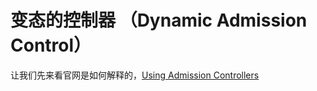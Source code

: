 # 变态的控制器 （Dynamic Admission Control）

让我们先来看官网是如何解释的，[Using Admission Controllers](https://kubernetes.io/docs/reference/access-authn-authz/admission-controllers/)

